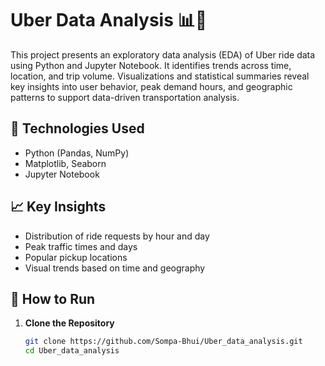 # Uber Data Analysis 📊🚗

This project presents an exploratory data analysis (EDA) of Uber ride data using Python and Jupyter Notebook. It identifies trends across time, location, and trip volume. Visualizations and statistical summaries reveal key insights into user behavior, peak demand hours, and geographic patterns to support data-driven transportation analysis.

## 🔧 Technologies Used

- Python (Pandas, NumPy)
- Matplotlib, Seaborn
- Jupyter Notebook

## 📈 Key Insights

- Distribution of ride requests by hour and day
- Peak traffic times and days
- Popular pickup locations
- Visual trends based on time and geography

## 🚀 How to Run

1. **Clone the Repository**  
   ```bash
   git clone https://github.com/Sompa-Bhui/Uber_data_analysis.git
   cd Uber_data_analysis
